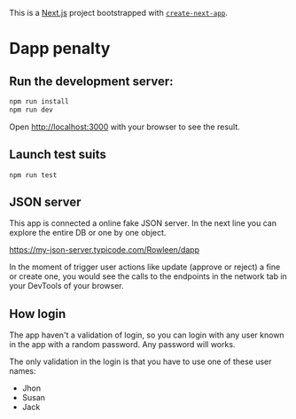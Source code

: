 This is a [Next.js](https://nextjs.org/) project bootstrapped with [`create-next-app`](https://github.com/vercel/next.js/tree/canary/packages/create-next-app).

# Dapp penalty

## Run the development server:

```bash
npm run install
npm run dev
```

Open [http://localhost:3000](http://localhost:3000) with your browser to see the result.

## Launch test suits

```
npm run test
```

## JSON server
This app is connected a online fake JSON server. In the next line you can explore the entire DB or one by one object.

https://my-json-server.typicode.com/Rowleen/dapp

In the moment of trigger user actions like update (approve or reject) a fine or create one, you would see the calls to the endpoints in the network tab in your DevTools of your browser.

## How login
The app haven't a validation of login, so you can login with any user known in the app with a random password. Any password will works.

The only validation in the login is that you have to use one of these user names:

- Jhon
- Susan
- Jack
